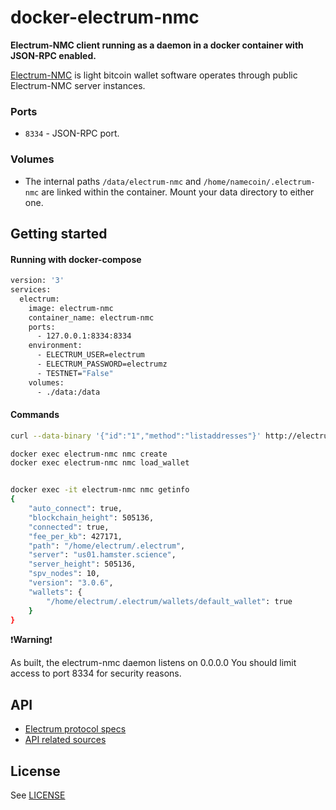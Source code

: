 # docker-electrum-nmc

**Electrum-NMC client running as a daemon in a docker container with JSON-RPC enabled.**

[Electrum-NMC](https://www.namecoin.org/docs/electrum-nmc/) is light bitcoin wallet software operates through public Electrum-NMC server instances.

### Ports

* `8334` - JSON-RPC port.

### Volumes

* The internal paths `/data/electrum-nmc` and ``/home/namecoin/.electrum-nmc`` are linked within the container. Mount your data directory to either one.

## Getting started

####  Running with docker-compose

```bash
version: '3'
services:
  electrum:
    image: electrum-nmc
    container_name: electrum-nmc
    ports:
      - 127.0.0.1:8334:8334
    environment:
      - ELECTRUM_USER=electrum
      - ELECTRUM_PASSWORD=electrumz
      - TESTNET="False"
    volumes:
      - ./data:/data
```


#### Commands
```bash
curl --data-binary '{"id":"1","method":"listaddresses"}' http://electrum:electrumz@localhost:8334
```
```bash
docker exec electrum-nmc nmc create
docker exec electrum-nmc nmc load_wallet
```
```bash

docker exec -it electrum-nmc nmc getinfo
{
    "auto_connect": true,
    "blockchain_height": 505136,
    "connected": true,
    "fee_per_kb": 427171,
    "path": "/home/electrum/.electrum",
    "server": "us01.hamster.science",
    "server_height": 505136,
    "spv_nodes": 10,
    "version": "3.0.6",
    "wallets": {
        "/home/electrum/.electrum/wallets/default_wallet": true
    }
}
```

:exclamation:**Warning**:exclamation:

As built, the electrum-nmc daemon listens on 0.0.0.0
You should limit access to port 8334 for security reasons.

## API

* [Electrum protocol specs](http://docs.electrum.org/en/latest/protocol.html)
* [API related sources](https://github.com/spesmilo/electrum/blob/master/lib/commands.py)

## License

See [LICENSE]()

